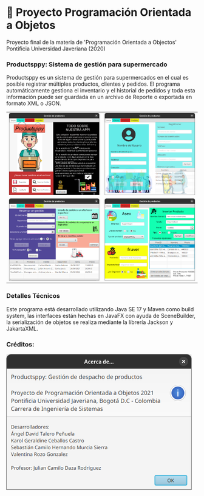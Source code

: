# 🍅 Proyecto Programación Orientada a Objetos
Proyecto final de la materia de 'Programación Orientada a Objectos'\
Pontificia Universidad Javeriana (2020)

### __Productsppy:__ Sistema de gestión para supermercado

Productsppy es un sistema de gestión para supermercados en el cual es posible registrar múltiples productos, clientes y pedidos.
El programa automáticamente gestiona el inventario y el historial de pedidos y toda esta información puede ser guardada en un archivo de Reporte o exportada en formato XML o JSON.

|                              |                                  |
| ---------------------------- | -------------------------------- |
| ![Inicio](docs/inicio.png)   | ![Cliente](docs/cliente.png)     |
| ![Pedidos](docs/pedidos.png) | ![Productos](docs/productos.png) |

### Detalles Técnicos
Este programa está desarrollado utilizando Java SE 17 y Maven como build system, las interfaces están hechas en JavaFX con ayuda de SceneBuilder, la serialización de objetos se realiza mediante la librería Jackson y JakartaXML.

### Créditos:
![About](docs/about.png)

